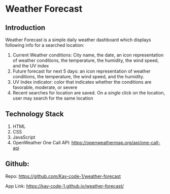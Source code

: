 # Weather Forecast

## Introduction

Weather Forecast is a simple daily weather dashboard which displays following info for a searched location:

1. Current Weather conditions: City name, the date, an icon representation of weather conditions, the temperature, the humidity, the wind speed, and the UV index
2. Future forecast for next 5 days: an icon representation of weather conditions, the temperature,
 the wind speed, and the humidity.
3. UV Index indicator: color that indicates whether the conditions are favorable, moderate, or severe
4. Recent searches for location are saved. On a single click on the location, user may search for the same location 

## Technology Stack

1. HTML
2. CSS
3. JavaScript
4. OpenWeather One Call API: https://openweathermap.org/api/one-call-api

## Github:

Repo: https://github.com/Kay-code-1/weather-forecast

App Link: https://kay-code-1.github.io/weather-forecast/
